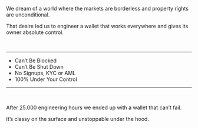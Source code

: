 
We dream of a world where the markets are borderless and property rights are unconditional.

That desire led us to engineer a wallet that works everywhere and gives its owner absolute control.

<br />
<hr />

+ Can’t Be Blocked
+ Can’t Be Shut Down
+ No Signups, KYC or AML
+ 100% Under Your Control

<hr />
<br />  

After 25.000 engineering hours we ended up with a wallet that can’t fail.

It’s classy on the surface and unstoppable under the hood.

